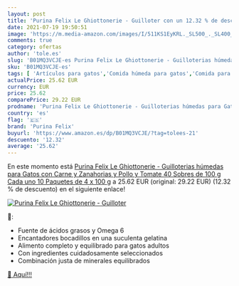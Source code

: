 ```yaml
---
layout: post
title: 'Purina Felix Le Ghiottonerie - Guilloter con un 12.32 % de descuento'
date: 2021-07-19 19:50:51
image: 'https://m.media-amazon.com/images/I/511KS1EyKRL._SL500_._SL400_.jpg'
comments: true
category: ofertas
author: 'tole.es'
slug: 'B01MQ3VCJE-es Purina Felix Le Ghiottonerie - Guilloterias húmedas para...'
sku: 'B01MQ3VCJE-es'
tags: [ 'Artículos para gatos','Comida húmeda para gatos','Comida para gatos','Productos para mascotas','purina','purina felix','zanahorias', ]
actualPrice: 25.62 EUR
currency: EUR
price: 25.62
comparePrice: 29.22 EUR
prodname: 'Purina Felix Le Ghiottonerie - Guilloterias húmedas para Gatos con Carne y Zanahorias y Pollo y Tomate  40 Sobres de 100 g Cada uno  10 Paquetes de 4 x 100 g'
country: 'es'
flag: '🇪🇸'
brand: 'Purina Felix'
buyurl: 'https://www.amazon.es/dp/B01MQ3VCJE/?tag=tolees-21'
descuento: '12.32'
average: '25.62'
---
```


En este momento está [Purina Felix Le Ghiottonerie - Guilloterias húmedas para Gatos con Carne y Zanahorias y Pollo y Tomate  40 Sobres de 100 g Cada uno  10 Paquetes de 4 x 100 g](https://www.amazon.es/dp/B01MQ3VCJE/?tag=tolees-21) a 25.62 EUR (original: 29.22 EUR) (12.32 %  de descuento) en el siguiente enlace!

[![Purina Felix Le Ghiottonerie - Guilloter](https://m.media-amazon.com/images/I/511KS1EyKRL._SL500_._SL400_.jpg)](https://www.amazon.es/dp/B01MQ3VCJE/?tag=tolees-21)

🔎:

- Fuente de ácidos grasos y Omega 6
- Encantadores bocadillos en una suculenta gelatina
- Alimento completo y equilibrado para gatos adultos
- Con ingredientes cuidadosamente seleccionados
- Combinación justa de minerales equilibrados

[🛒 Aquí!!!](https://www.amazon.es/dp/B01MQ3VCJE/?tag=tolees-21)
